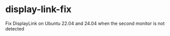 # display-link-fix
Fix DisplayLink on Ubuntu 22.04 and 24.04 when the second monitor is not detected
